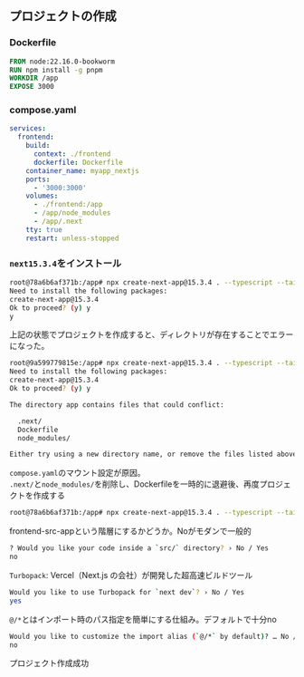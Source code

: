 ## プロジェクトの作成 
### Dockerfile
```dockerfile
FROM node:22.16.0-bookworm
RUN npm install -g pnpm
WORKDIR /app
EXPOSE 3000
```

### compose.yaml
```yaml
services:
  frontend:
    build:
      context: ./frontend
      dockerfile: Dockerfile
    container_name: myapp_nextjs
    ports:
      - '3000:3000'
    volumes:
      - ./frontend:/app
      - /app/node_modules
      - /app/.next
    tty: true
    restart: unless-stopped
```

### `next15.3.4`をインストール
```bash
root@78a6b6af371b:/app# npx create-next-app@15.3.4 . --typescript --tailwind --eslint --app
Need to install the following packages:
create-next-app@15.3.4
Ok to proceed? (y) y
y
```


上記の状態でプロジェクトを作成すると、ディレクトリが存在することでエラーになった。
```bash
root@9a599779815e:/app# npx create-next-app@15.3.4 . --typescript --tailwind --eslint --app
Need to install the following packages:
create-next-app@15.3.4
Ok to proceed? (y) y

The directory app contains files that could conflict:

  .next/
  Dockerfile
  node_modules/

Either try using a new directory name, or remove the files listed above.
```

`compose.yaml`のマウント設定が原因。  
`.next/`と`node_modules/`を削除し、Dockerfileを一時的に退避後、再度プロジェクトを作成する
```bash
root@78a6b6af371b:/app# npx create-next-app@15.3.4 . --typescript --tailwind --eslint --app
```

frontend-src-appという階層にするかどうか。Noがモダンで一般的
```bash
? Would you like your code inside a `src/` directory? › No / Yes
no
```

`Turbopack`: Vercel（Next.js の会社）が開発した超高速ビルドツール
```bash
Would you like to use Turbopack for `next dev`? › No / Yes
yes
```

`@/*`とはインポート時のパス指定を簡単にする仕組み。デフォルトで十分no
```bash
Would you like to customize the import alias (`@/*` by default)? … No / Yes
no
```

プロジェクト作成成功
